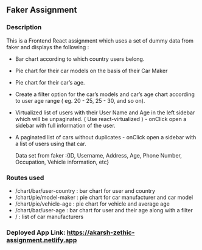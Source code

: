 ## Faker Assignment

### Description

This is a Frontend React assignment which uses a set of dummy data from faker and displays the following :
  * Bar chart according to which country users belong.
  * Pie chart for their car models on the basis of their Car Maker
  * Pie chart for their car’s age.
  * Create a filter option for the car’s models and car’s age chart according to user age
        range ( eg. 20 - 25, 25 - 30, and so on).
  * Virtualized list of users with their User Name and Age in the left sidebar which will be
        unpaginated. ( Use react-virtualized ) - onClick open a sidebar with full information of
        the user.
  * A paginated list of cars without duplicates - onClick open a sidebar with a list of users
       using that car.


     Data set from faker :{ID, Username, Address, Age, Phone
     Number, Occupation, Vehicle information, etc}

### Routes used

* /chart/bar/user-country : bar chart for user and country
* /chart/pie/model-maker : pie chart for car manufacturer and car model
* /chart/pie/vehicle-age : pie chart for vehicle and average age
* /chart/bar/user-age    : bar chart for user and their age along with a filter
* / : list of car manufacturers


### Deployed App Link: https://akarsh-zethic-assignment.netlify.app

